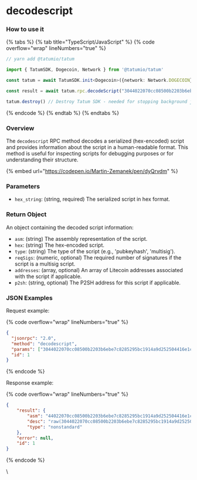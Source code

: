 # decodescript

### How to use it

{% tabs %}
{% tab title="TypeScript/JavaScript" %}
{% code overflow="wrap" lineNumbers="true" %}
```typescript
// yarn add @tatumio/tatum

import { TatumSDK, Dogecoin, Network } from '@tatumio/tatum'

const tatum = await TatumSDK.init<Dogecoin>({network: Network.DOGECOIN})

const result = await tatum.rpc.decodeScript("3044022070cc08500b2203b6ebe7c8285295bc1914a9d252504416e1cde4de4a7dc6c3c8022079af2be6db34efcf147e86a4cbf61cf9995106e5b5e95270d47c40b082052c8501")

tatum.destroy() // Destroy Tatum SDK - needed for stopping background jobs
```
{% endcode %}
{% endtab %}
{% endtabs %}

### Overview

The `decodescript` RPC method decodes a serialized (hex-encoded) script and provides information about the script in a human-readable format. This method is useful for inspecting scripts for debugging purposes or for understanding their structure.

{% embed url="https://codepen.io/Martin-Zemanek/pen/dyQrvdm" %}

### Parameters

* `hex_string`: (string, required) The serialized script in hex format.

### Return Object

An object containing the decoded script information:

* `asm`: (string) The assembly representation of the script.
* `hex`: (string) The hex-encoded script.
* `type`: (string) The type of the script (e.g., 'pubkeyhash', 'multisig').
* `reqSigs`: (numeric, optional) The required number of signatures if the script is a multisig script.
* `addresses`: (array, optional) An array of Litecoin addresses associated with the script if applicable.
* `p2sh`: (string, optional) The P2SH address for this script if applicable.

### JSON Examples

Request example:

{% code overflow="wrap" lineNumbers="true" %}
```json
{
  "jsonrpc": "2.0",
  "method": "decodescript",
  "params": ["3044022070cc08500b2203b6ebe7c8285295bc1914a9d252504416e1cde4de4a7dc6c3c8022079af2be6db34efcf147e86a4cbf61cf9995106e5b5e95270d47c40b082052c8501"],
  "id": 1
}
```
{% endcode %}

Response example:

{% code overflow="wrap" lineNumbers="true" %}
```json
{
    "result": {
        "asm": "44022070cc08500b2203b6ebe7c8285295bc1914a9d252504416e1cde4de4a7dc6c3c8022079af2be6db34efcf147e86 OP_MAX OP_UNKNOWN OP_UNKNOWN [error]",
        "desc": "raw(3044022070cc08500b2203b6ebe7c8285295bc1914a9d252504416e1cde4de4a7dc6c3c8022079af2be6db34efcf147e86a4cbf61cf9995106e5b5e95270d47c40b082052c8501)#3x5hf724",
        "type": "nonstandard"
    },
    "error": null,
    "id": 1
}
```
{% endcode %}

\
